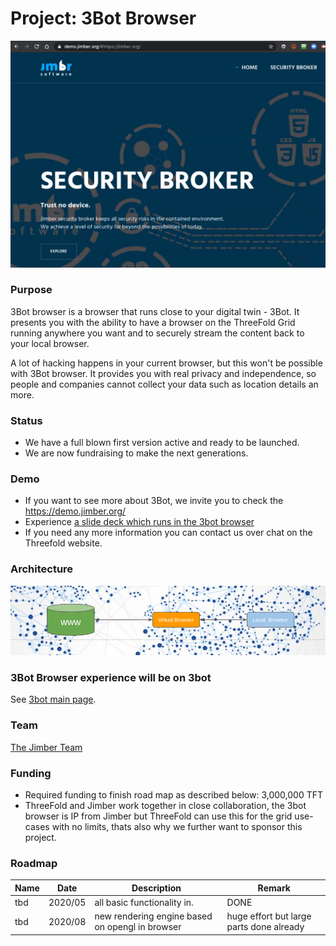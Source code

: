 # Project: 3Bot Browser

![](./img/jimber_browser.png)

### Purpose

3Bot browser is a browser that runs close to your digital twin - 3Bot. It presents you with the ability to have a browser on the ThreeFold Grid running anywhere you want and to securely stream the content back to your local browser.  

A lot of hacking happens in your current browser, but this won't be possible with 3Bot browser. It provides you with real privacy and independence, so people and companies cannot collect your data such as location details an more.

### Status

- We have a full blown first version active and ready to be launched.
- We are now fundraising to make the next generations.

### Demo

- If you want to see more about 3Bot, we invite you to check the https://demo.jimber.org/
- Experience [a slide deck which runs in the 3bot browser](https://demo.jimber.org/#https://docs.google.com/presentation/d/e/2PACX-1vTl6h1bwIiurjbvUlK5Agce0cijBuEu7meCPNDHLArfr5wAHbaOC0X6fUoyVJAncAzD4PLMsA55E9xc/pub?start=false&loop=false&delayms=3000&slide=id.g71c168e374_0_7573)
- If you need any more information you can contact us over chat on the Threefold website.


### Architecture

![](./img/3botbrowser.png)


### 3Bot Browser experience will be on 3bot

See [3bot main page](3botproj).

### Team

[The Jimber Team](https://www.jimber.org/contact.html)

### Funding

- Required funding to finish road map as described below: 3,000,000 TFT
- ThreeFold and Jimber work together in close collaboration, the 3bot browser is IP from Jimber but ThreeFold can use this for the grid use-cases with no limits, thats also why we further want to sponsor this project.

### Roadmap

| Name         | Date   | Description | Remark |
|:-------------|--------|-------------|-----------------|
| tbd |  2020/05 | all basic functionality in. | DONE |
| tbd |  2020/08 | new rendering engine based on opengl in browser | huge effort but large parts done already |


